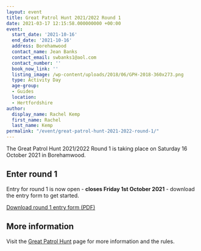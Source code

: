 ```yaml
---
layout: event
title: Great Patrol Hunt 2021/2022 Round 1
date: 2021-03-17 12:15:58.000000000 +00:00
event:
  start_date: '2021-10-16'
  end_date: '2021-10-16'
  address: Borehamwood
  contact_name: Jean Banks
  contact_email: swbanks1@aol.com
  contact_number: ''
  book_now_link: ''
  listing_image: /wp-content/uploads/2018/06/GPH-2018-360x273.png
  type: Activity Day
  age-group: 
  - Guides
  location: 
  - Hertfordshire
author:
  display_name: Rachel Kemp
  first_name: Rachel
  last_name: Kemp
permalink: "/event/great-patrol-hunt-2021-2022-round-1/"
---
```

The Great Patrol Hunt 2021/2022 Round 1 is taking place on Saturday 16 October 2021 in Borehamwood.

## Enter round 1
Entry for round 1 is now open - **closes Friday 1st October 2021** - download the entry form to get started.
 <div><a class="btn-gg" href="/assets/images/2021/08/GPH-Entry-Form-Round-1-2021.docx"><i class="fa fa-download"></i> Download round 1 entry form (PDF)</a></div>

## More information
Visit the <a href="/great-patrol-hunt/">Great Patrol Hunt</a> page for more information and the rules.